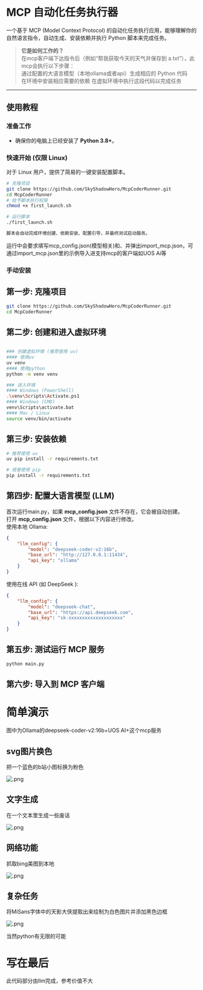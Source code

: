 # MCP 自动化任务执行器

一个基于 MCP (Model Context Protocol) 的自动化任务执行应用，能够理解你的自然语言指令，自动生成、安装依赖并执行 Python 脚本来完成任务。

> **它是如何工作的？**  
在mcp客户端下达指令后（例如“帮我获取今天的天气并保存到 a.txt”），此mcp会执行以下步骤：  
通过配置的大语言模型（本地ollama或者api）生成相应的 Python 代码  
在环境中安装相应需要的依赖 
在虚拟环境中执行这段代码以完成任务 

---

## 使用教程

### 准备工作

*   确保你的电脑上已经安装了 **Python 3.8+**。

### 快速开始 (仅限 Linux)

对于 Linux 用户，提供了简易的一键安装配置脚本。

```bash
# 克隆项目
git clone https://github.com/SkyShadowHero/McpCoderRunner.git
cd McpCoderRunner
# 给予脚本执行权限
chmod +x first_launch.sh

# 运行脚本
./first_launch.sh

脚本会自动完成环境创建、依赖安装、配置引导，并最终测试启动服务。
```
运行中会要求填写mcp_config.json(模型相关)和、并弹出import_mcp.json，可通过import_mcp.json里的示例导入进支持mcp的客户端如UOS Ai等

### 手动安装

## 第一步: 克隆项目

```Bash
git clone https://github.com/SkyShadowHero/McpCoderRunner.git
cd McpCoderRunner
```
## 第二步: 创建和进入虚拟环境
```Bash

### 创建虚拟环境 (推荐使用 uv)
#### 使用uv
uv venv
#### 使用python
python -m venv venv

### 进入环境
#### Windows (PowerShell)
.\venv\Scripts\Activate.ps1
#### Windows (CMD)
venv\Scripts\activate.bat
#### Mac / Linux
source venv/bin/activate

```
## 第三步: 安装依赖

```Bash
# 推荐使用 uv
uv pip install -r requirements.txt

# 或者使用 pip
pip install -r requirements.txt
```

## 第四步: 配置大语言模型 (LLM)

首次运行main.py，如果 **mcp_config.json** 文件不存在，它会被自动创建。  
打开 **mcp_config.json** 文件，根据以下内容进行修改。  
使用本地 Ollama:

```JSON
{
    "llm_config": {
        "model": "deepseek-coder-v2:16b",
        "base_url": "http://127.0.0.1:11434",
        "api_key": "ollama"
    }
}
```

使用在线 API (如 DeepSeek ):

```JSON
{
    "llm_config": {
        "model": "deepseek-chat",
        "base_url": "https://api.deepseek.com",
        "api_key": "sk-xxxxxxxxxxxxxxxxxxxx"
    }
}
```
## 第五步: 测试运行 MCP 服务
```Bash
python main.py
```

## 第六步: 导入到 MCP 客户端


# 简单演示

图中为Ollama的deepseek-coder-v2:16b+UOS AI+这个mcp服务

## svg图片换色

把一个蓝色的b站小图标换为粉色

![.png](https://s2.loli.net/2025/08/06/HBxj9Kwy3WvbmOg.png)

## 文字生成

在一个文本里生成一些废话

![.png](https://s2.loli.net/2025/08/06/O9ELpVshiA8nmWv.png)

## 网络功能

抓取bing美图到本地

![.png](https://s2.loli.net/2025/08/06/gPcVODvZrYUsLRi.png)

## 复杂任务

将MiSans字体中的天影大侠提取出来绘制为白色图片并添加黑色边框

![.png](https://s2.loli.net/2025/08/06/oONgCixVzvScmql.png)

当然python有无限的可能

# 写在最后

此代码部分由llm完成，参考价值不大